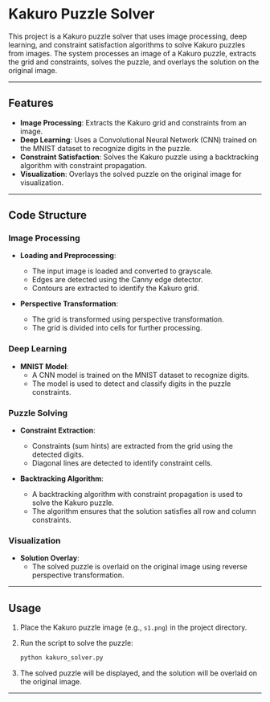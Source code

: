 # Kakuro Puzzle Solver

This project is a Kakuro puzzle solver that uses image processing, deep learning, and constraint satisfaction algorithms to solve Kakuro puzzles from images. The system processes an image of a Kakuro puzzle, extracts the grid and constraints, solves the puzzle, and overlays the solution on the original image.

---

## Features

- **Image Processing**: Extracts the Kakuro grid and constraints from an image.
- **Deep Learning**: Uses a Convolutional Neural Network (CNN) trained on the MNIST dataset to recognize digits in the puzzle.
- **Constraint Satisfaction**: Solves the Kakuro puzzle using a backtracking algorithm with constraint propagation.
- **Visualization**: Overlays the solved puzzle on the original image for visualization.

---

## Code Structure

### Image Processing
- **Loading and Preprocessing**:
  - The input image is loaded and converted to grayscale.
  - Edges are detected using the Canny edge detector.
  - Contours are extracted to identify the Kakuro grid.

- **Perspective Transformation**:
  - The grid is transformed using perspective transformation.
  - The grid is divided into cells for further processing.

### Deep Learning
- **MNIST Model**:
  - A CNN model is trained on the MNIST dataset to recognize digits.
  - The model is used to detect and classify digits in the puzzle constraints.

### Puzzle Solving
- **Constraint Extraction**:
  - Constraints (sum hints) are extracted from the grid using the detected digits.
  - Diagonal lines are detected to identify constraint cells.

- **Backtracking Algorithm**:
  - A backtracking algorithm with constraint propagation is used to solve the Kakuro puzzle.
  - The algorithm ensures that the solution satisfies all row and column constraints.

### Visualization
- **Solution Overlay**:
  - The solved puzzle is overlaid on the original image using reverse perspective transformation.

---

## Usage

1. Place the Kakuro puzzle image (e.g., `s1.png`) in the project directory.

2. Run the script to solve the puzzle:

   ```bash
   python kakuro_solver.py

3. The solved puzzle will be displayed, and the solution will be overlaid on the original image.

---
